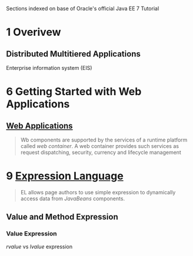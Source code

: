 Sections indexed on base of Oracle's official Java EE 7 Tutorial
# 1 Overivew
## Distributed Multitiered Applications
Enterprise information system (EIS)

# 6 Getting Started with Web Applications
## [Web Applications](https://docs.oracle.com/javaee/7/tutorial/webapp001.htm)

> Wb components are supported by the services of a runtime platform called *web container*. A web container provides such services as request dispatching, security, currency and lifecycle management

# 9 [Expression Language](https://docs.oracle.com/javaee/7/tutorial/jsf-el.htm)
> EL allows page authors to use simple expression to dynamically access data from *JavaBeans* components.
## Value and Method Expression
### Value Expression
*rvalue* vs *lvalue* expression

